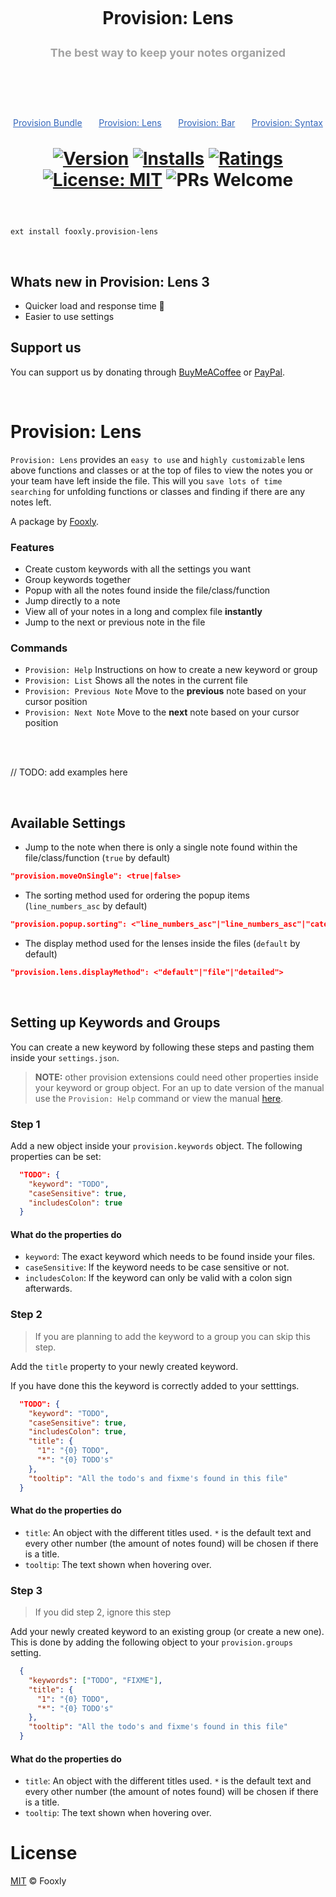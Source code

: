 
<h1 align="center">
  <p align="center">
    <a title="Provision" href="https://marketplace.visualstudio.com/items?itemName=fooxly.provision-lens">
      <!-- <img src="./assets/readme/provision.png" alt="Provision" width="40%" /> -->
    </a>
  </p>
  <br>
  <p>Provision: Lens</p>
  <p style="color: #A2A2A2; font-size: 18px;">The best way to keep your notes organized</p>
  
  <br>
  <p align="center">
    <a style="color: #3366BB; font-size: 14px; font-weight: normal;" href="https://marketplace.visualstudio.com/items?itemName=fooxly.provision">Provision Bundle</a>&nbsp;&nbsp;&nbsp;
    <a style="color: #3366BB; font-size: 14px; font-weight: normal;" href="https://marketplace.visualstudio.com/items?itemName=fooxly.provision-lens">Provision: Lens</a>&nbsp;&nbsp;&nbsp;
    <a style="color: #3366BB; font-size: 14px; font-weight: normal;" href="https://marketplace.visualstudio.com/items?itemName=fooxly.provision-bar">Provision: Bar</a>&nbsp;&nbsp;&nbsp;
    <a style="color: #3366BB; font-size: 14px; font-weight: normal;" href="https://marketplace.visualstudio.com/items?itemName=fooxly.provision-syntax">Provision: Syntax</a>
  </p>

  [![Version](https://vsmarketplacebadge.apphb.com/version-short/fooxly.provision-lens.svg)](https://marketplace.visualstudio.com/items?itemName=fooxly.provision-lens)
  [![Installs](https://vsmarketplacebadge.apphb.com/installs-short/fooxly.provision-lens.svg)](https://marketplace.visualstudio.com/items?itemName=fooxly.provision-lens)
  [![Ratings](https://vsmarketplacebadge.apphb.com/rating-short/fooxly.provision-lens.svg)](https://marketplace.visualstudio.com/items?itemName=fooxly.provision-lens)
  [![License: MIT](https://img.shields.io/badge/License-MIT-brightgreen.svg)](https://opensource.org/licenses/MIT)
  ![PRs Welcome](https://img.shields.io/badge/PRs-welcome-brightgreen.svg)

</h1>
<br/>

```
ext install fooxly.provision-lens
```

<br/>

## Whats new in Provision: Lens 3
* Quicker load and response time 🚀
* Easier to use settings


## Support us
You can support us by donating through [BuyMeACoffee](https://www.buymeacoffee.com/fooxly) or [PayPal](https://www.paypal.com/cgi-bin/webscr?cmd=_s-xclick&hosted_button_id=3GEYSYZFXV9GE).

<!-- <p align="center">
<a title="BuyMeACoffee" href="https://www.buymeacoffee.com/fooxly">
  <img src="./assets/readme/buymeacoffee.png" alt="BuyMeACoffee" width="25%" style="max-width: 180px" />
</a>&nbsp;&nbsp;
<a title="Patreon" href="https://www.patreon.com">
  <img src="./assets/readme/patreon.png" alt="Patreon" width="25%" style="max-width: 180px"/>
</a>&nbsp;&nbsp;
<a title="PayPal" href="https://www.paypal.com/cgi-bin/webscr?cmd=_s-xclick&hosted_button_id=3GEYSYZFXV9GE">
  <img src="./assets/readme/paypal.png" alt="PayPal" width="25%" style="max-width: 180px" />
</a>
</p> -->

<br/>

# Provision: Lens

`Provision: Lens` provides an `easy to use` and `highly customizable` lens above functions and classes or at the top of files to view the
notes you or your team have left inside the file. This will you `save lots of time searching` for unfolding functions or classes and finding
if there are any notes left. 

A package by [Fooxly](https://www.fooxly.com).

### Features
* Create custom keywords with all the settings you want
* Group keywords together
* Popup with all the notes found inside the file/class/function
* Jump directly to a note
* View all of your notes in a long and complex file **instantly**
* Jump to the next or previous note in the file

### Commands

* `Provision: Help` Instructions on how to create a new keyword or group
* `Provision: List` Shows all the notes in the current file
* `Provision: Previous Note` Move to the **previous** note based on your cursor position
* `Provision: Next Note` Move to the **next** note based on your cursor position

<br/><br/>

// TODO: add examples here

<br/>

## Available Settings

* Jump to the note when there is only a single note found within the file/class/function (`true` by default)
```json
"provision.moveOnSingle": <true|false>
```

* The sorting method used for ordering the popup items (`line_numbers_asc` by default)
```json
"provision.popup.sorting": <"line_numbers_asc"|"line_numbers_asc"|"category">
```

* The display method used for the lenses inside the files (`default` by default)
```json
"provision.lens.displayMethod": <"default"|"file"|"detailed">
```

<br/>

## Setting up Keywords and Groups
You can create a new keyword by following these steps and pasting them inside your `settings.json`.

> **NOTE:** other provision extensions could need other properties inside your keyword or group object.
> For an up to date version of the manual use the `Provision: Help` command or view the manual [here](https://packages.fooxly.com/provision/manual).

###  Step 1
Add a new object inside your `provision.keywords` object. The following properties can be set:

```json
  "TODO": {
    "keyword": "TODO",
    "caseSensitive": true,
    "includesColon": true
  }
```

#### What do the properties do
* `keyword`: The exact keyword which needs to be found inside your files.
* `caseSensitive`: If the keyword needs to be case sensitive or not.
* `includesColon`: If the keyword can only be valid with a colon sign afterwards.

### Step 2
> If you are planning to add the keyword to a group you can skip this step.

Add the `title` property to your newly created keyword.

If you have done this the keyword is correctly added to your setttings.

```json
  "TODO": {
    "keyword": "TODO",
    "caseSensitive": true,
    "includesColon": true,
    "title": {
      "1": "{0} TODO",
      "*": "{0} TODO's"
    },
    "tooltip": "All the todo's and fixme's found in this file"
  }
```

#### What do the properties do
* `title`: An object with the different titles used. `*` is the default text and every other number (the amount of notes found) will be chosen if there is a title.
* `tooltip`: The text shown when hovering over.

### Step 3
> If you did step 2, ignore this step

Add your newly created keyword to an existing group (or create a new one).
This is done by adding the following object to your `provision.groups` setting.

```json
  {
    "keywords": ["TODO", "FIXME"],
    "title": {
      "1": "{0} TODO",
      "*": "{0} TODO's"
    },
    "tooltip": "All the todo's and fixme's found in this file"
  }
```

#### What do the properties do
* `title`: An object with the different titles used. `*` is the default text and every other number (the amount of notes found) will be chosen if there is a title.
* `tooltip`: The text shown when hovering over.

# License

[MIT](LICENSE) &copy; Fooxly